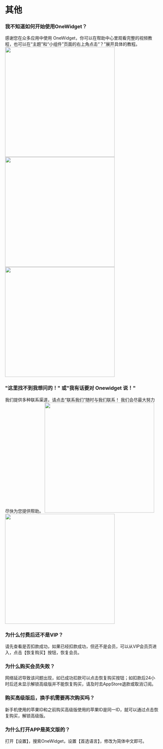 # 其他

### 我不知道如何开始使用OneWidget？
感谢您在众多应用中使用 OneWidget，你可以在帮助中心里观看完整的视频教程，也可以在“主题”和“小组件”页面的右上角点击“？”展开具体的教程。
<img src="../OneWidget/img/01.png" width="360" />
<img src="../OneWidget/img/02.png" width="360" />
<img src="../OneWidget/img/03.png" width="360" />

### "这里找不到我想问的！" 或"我有话要对 Onewidget 说！"
我们提供多种联系渠道，请点击“联系我们”随时与我们联系！ 我们会尽最大努力尽快为您提供帮助。
<img src="../OneWidget/img/04.png" width="360" />
<img src="../OneWidget/img/05.png" width="360" />
   
### 为什么付费后还不是VIP？
请先查看是否扣款成功，如果已经扣款成功，但还不是会员，可以从VIP会员页进入，点击【恢复购买】按钮，恢复会员。

### 为什么购买会员失败？
网络延迟导致该问题出现，如已成功扣款可以点击恢复购买按钮；如扣款后24小时后还未显示解锁高级版并不能恢复购买，请及时去AppStore退款或取消订阅。

### 购买高级版后，换手机需要再次购买吗？
新手机使用的苹果ID和之前购买高级版使用的苹果ID是同一ID，就可以通过点击恢复购买，解锁高级版。

### 为什么打开APP是英文版的？
打开【设置】，搜索OneWidget，设置【首选语言】，修改为简体中文即可。